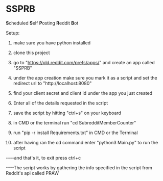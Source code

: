 # SSPRB
**S**cheduled **S**elf **P**osting **R**eddit **B**ot

Setup:

1. make sure you have python installed

2. clone this project

3. go to "https://old.reddit.com/prefs/apps/" and create an app called "SSPRB"

4. under the app creation make sure you mark it as a script and set the redirect url to "http://localhost:8080"

5. find your client secret and client id under the app you just created 

6. Enter all of the details requested in the script

7. save the script by hitting "ctrl+s" on your keyboard

8. in CMD or the terminal run "cd SubredditMemberCounter"

9. run "pip -r install Requirements.txt" in CMD or the Terminal

10. after having ran the cd command enter "python3 Main.py" to run the script

----and that's it, to exit press ctrl+c

----The script works by gathering the info specified in the script from Reddit's api called PRAW
